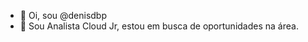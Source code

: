 - 👋 Oi, sou @denisdbp
- 🌱 Sou Analista Cloud Jr, estou em busca de oportunidades na área.

<!---
denisdbp/denisdbp is a ✨ special ✨ repository because its `README.md` (this file) appears on your GitHub profile.
You can click the Preview link to take a look at your changes.
--->
